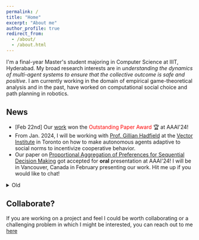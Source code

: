 ```yaml
---
permalink: /
title: "Home"
excerpt: "About me"
author_profile: true
redirect_from: 
  - /about/
  - /about.html
---
```


<!-- About
------
-->
I'm a final-year Master's student majoring in Computer Science at IIIT, Hyderabad. My broad research interests are in *understanding the dynamics of multi-agent systems to ensure that the collective outcome is safe and positive*. I am currently working in the domain of empirical game-theoretical analysis and in the past, have worked on computational social choice and path planning in robotics. 


News
------
* [Feb 22nd] Our [work](https://arxiv.org/abs/2306.14858) won the <span style="color: red;"> Outstanding Paper Award </span> 🏆 at AAAI'24! 
* From Jan. 2024, I will be working with [Prof. Gillian Hadfield](https://vectorinstitute.ai/team/gillian-k-hadfield/) at the [Vector Institute](https://vectorinstitute.ai/) in Toronto on how to make autonomous agents adaptive to social norms to incentivize cooperative behavior.
* Our paper on [Proportional Aggregation of Preferences for Sequential Decision Making](https://arxiv.org/abs/2306.14858) got accepted for **oral** presentation at AAAI'24! I will be in Vancouver, Canada in February  presenting our work. Hit me up if you would like to chat!   
<details>
  <summary>Old</summary>
  <ul>
    <li>
        From 21<sup>st</sup> June'22, I will be in Vienna, Austria, attending <a href="https://sites.google.com/unibs.it/socs2022/home?authuser=0">SoCS'22</a> and <a href="https://ijcai-22.org/">IJCAI'22</a>.
    </li>
    <li>
      In May 2022, I began my research internship at <a href="https://www.lamsade.dauphine.fr/">LAMSADE, Université Paris Dauphine - PSL</a> under <a href="https://www.lamsade.dauphine.fr/~lang/">Dr. Jérôme Lang</a> and <a href="https://dominik-peters.de/">Dominik Peters</a>. I am working at the intersection of computational social choice and automated decision-making, focusing on long-term fairness in the paradigm of <a href="https://www.youtube.com/watch?v=_R_wfUhLls0">virtual democracy</a>. 
     </li>
  </ul>
</details>


Collaborate?
------
If you are working on a project and feel I could be worth collaborating or a challenging problem in which I might be interested, you can reach out to me [here](mailto:nikchandak1+collab@gmail.com)
